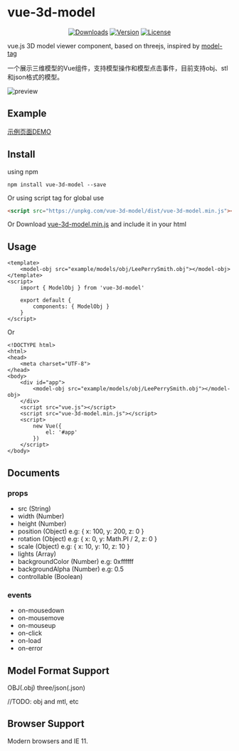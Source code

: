 # vue-3d-model

<p align="center">
    <a href="https://www.npmjs.com/package/vue-3d-model"><img src="https://img.shields.io/npm/dm/vue-3d-model.svg" alt="Downloads"></a>
    <a href="https://www.npmjs.com/package/vue-3d-model"><img src="https://img.shields.io/npm/v/vue-3d-model.svg" alt="Version"></a>
    <a href="https://www.npmjs.com/package/vue-3d-model"><img src="https://img.shields.io/npm/l/vue-3d-model.svg" alt="License"></a>
</p>

vue.js 3D model viewer component, based on threejs, inspired by [model-tag](https://github.com/mrdoob/model-tag)

一个展示三维模型的Vue组件，支持模型操作和模型点击事件，目前支持obj、stl和json格式的模型。

![preview](./preview.gif)

## Example
[示例页面DEMO](https://hujiulong.github.io/vue-3d-model/#/demo-basic)

## Install
using npm
```
npm install vue-3d-model --save
```
Or using script tag for global use
```html
<script src="https://unpkg.com/vue-3d-model/dist/vue-3d-model.min.js"></script>
```

Or Download <a href="https://unpkg.com/vue-3d-model/dist/vue-3d-model.min.js">vue-3d-model.min.js</a> and include it in your html

## Usage

```vue
<template>
    <model-obj src="example/models/obj/LeePerrySmith.obj"></model-obj>
</template>
<script>
    import { ModelObj } from 'vue-3d-model'

    export default {
        components: { ModelObj }
    }
</script>
```
Or
```vue
<!DOCTYPE html>
<html>
<head>
    <meta charset="UTF-8">
</head>
<body>
    <div id="app">
        <model-obj src="example/models/obj/LeePerrySmith.obj"></model-obj>
    </div>
    <script src="vue.js"></script>
    <script src="vue-3d-model.min.js"></script>
    <script>
        new Vue({
            el: '#app'
        })
    </script>
</body>
```

## Documents

### props
* src (String)
* width (Number)
* height (Number)
* position (Object) e.g: { x: 100, y: 200, z: 0 }
* rotation (Object) e.g: { x: 0, y: Math.PI / 2, z: 0 }
* scale (Object) e.g: { x: 10, y: 10, z: 10 }
* lights (Array)
* backgroundColor (Number) e.g: 0xffffff
* backgroundAlpha (Number) e.g: 0.5
* controllable (Boolean)

### events
* on-mousedown
* on-mousemove
* on-mouseup
* on-click
* on-load
* on-error

## Model Format Support
OBJ(.obj) three/json(.json)

//TODO: obj and mtl, etc

## Browser Support
Modern browsers and IE 11.
